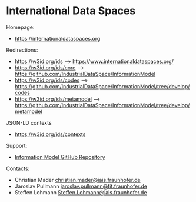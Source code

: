 International Data Spaces
=========================

Homepage:
* https://internationaldataspaces.org

Redirections:
* https://w3id.org/ids --> https://www.internationaldataspaces.org/ 
* https://w3id.org/ids/core --> https://github.com/IndustrialDataSpace/InformationModel
* https://w3id.org/ids/codes --> https://github.com/IndustrialDataSpace/InformationModel/tree/develop/codes
* https://w3id.org/ids/metamodel --> https://github.com/IndustrialDataSpace/InformationModel/tree/develop/metamodel

JSON-LD contexts
* https://w3id.org/ids/contexts

Support:
* [Information Model GitHub Repository](https://github.com/IndustrialDataSpace/InformationModel)

Contacts: 
* Christian Mader <christian.mader@iais.fraunhofer.de>
* Jaroslav Pullmann <jaroslav.pullmann@fit.fraunhofer.de>
* Steffen Lohmann <Steffen.Lohmann@iais.fraunhofer.de>
